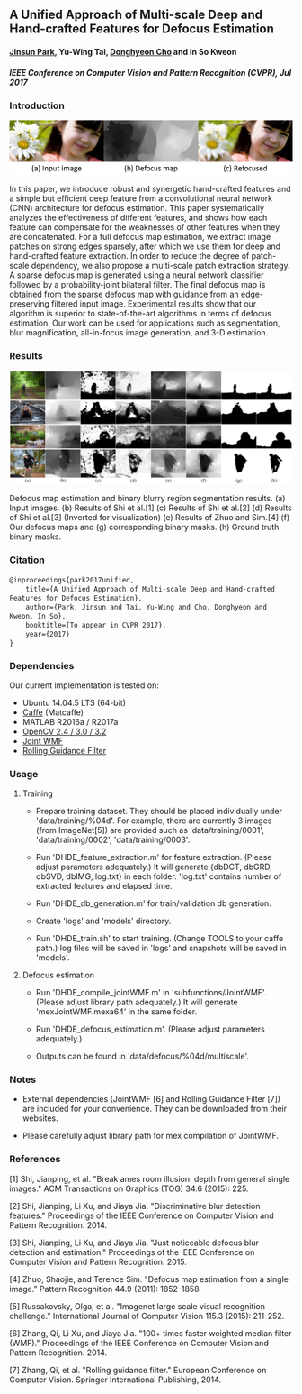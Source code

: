 A Unified Approach of Multi-scale Deep and Hand-crafted Features for Defocus Estimation
----------
#### [Jinsun Park](https://sites.google.com/site/zzangjinsun/), Yu-Wing Tai, [Donghyeon Cho](https://sites.google.com/site/donghyeonchocvip/) and In So Kweon
#### _IEEE Conference on Computer Vision and Pattern Recognition (CVPR), Jul 2017_

### Introduction

![Teaser](./images/teaser.png)

In this paper, we introduce robust and synergetic hand-crafted features and a simple but efficient deep feature from a convolutional neural network (CNN) architecture for defocus estimation. This paper systematically analyzes the effectiveness of different features, and shows how each feature can compensate for the weaknesses of other features when they are concatenated. For a full defocus map estimation, we extract image patches on strong edges sparsely, after which we use them for deep and hand-crafted feature extraction. In order to reduce the degree of patch-scale dependency, we also propose a multi-scale patch extraction strategy. A sparse defocus map is generated using a neural network classifier followed by a probability-joint bilateral filter. The final defocus map is obtained from the sparse defocus map with guidance from an edge-preserving filtered input image. Experimental results show that our algorithm is superior to state-of-the-art algorithms in terms of defocus estimation. Our work can be used for applications such as segmentation, blur magnification, all-in-focus image generation, and 3-D estimation.

### Results

![Results](./images/results.png)

Defocus map estimation and binary blurry region segmentation results. (a) Input images. (b) Results of Shi et al.[1] (c) Results of Shi et al.[2] (d) Results of Shi et al.[3] (Inverted for visualization) (e) Results of Zhuo and Sim.[4] (f) Our defocus maps and (g) corresponding binary masks. (h) Ground truth binary masks.

### Citation

    @inproceedings{park2017unified,
        title={A Unified Approach of Multi-scale Deep and Hand-crafted Features for Defocus Estimation},
        author={Park, Jinsun and Tai, Yu-Wing and Cho, Donghyeon and Kweon, In So},
        booktitle={To appear in CVPR 2017},
        year={2017}
    }
    
### Dependencies
Our current implementation is tested on:
- Ubuntu 14.04.5 LTS (64-bit)
- [Caffe](http://caffe.berkeleyvision.org/) (Matcaffe)
- MATLAB R2016a / R2017a
- [OpenCV 2.4 / 3.0 / 3.2](http://opencv.org/)
- [Joint WMF](http://www.cse.cuhk.edu.hk/leojia/projects/fastwmedian/)
- [Rolling Guidance Filter](http://www.cse.cuhk.edu.hk/leojia/projects/rollguidance/)

### Usage
1. Training
    - Prepare training dataset. They should be placed individually under 'data/training/%04d'. For example, there are currently 3 images (from ImageNet[5]) are provided such as 'data/training/0001', 'data/training/0002', 'data/training/0003'.
 
    - Run 'DHDE_feature_extraction.m' for feature extraction. (Please adjust parameters adequately.) It will generate {dbDCT, dbGRD, dbSVD, dbIMG, log.txt} in each folder. 'log.txt' contains number of extracted features and elapsed time.
 
    - Run 'DHDE_db_generation.m' for train/validation db generation.
 
    - Create 'logs' and 'models' directory.
 
    - Run 'DHDE_train.sh' to start training. (Change TOOLS to your caffe path.) log files will be saved in 'logs' and snapshots will be saved in 'models'.
    
2. Defocus estimation
    - Run 'DHDE_compile_jointWMF.m' in 'subfunctions/JointWMF'. (Please adjust library path adequately.) It will generate 'mexJointWMF.mexa64' in the same folder.
    
    - Run 'DHDE_defocus_estimation.m'. (Please adjust parameters adequately.)
    
    - Outputs can be found in 'data/defocus/%04d/multiscale'.

### Notes
- External dependencies (JointWMF [6] and Rolling Guidance Filter [7]) are included for your convenience. They can be downloaded from their websites.

- Please carefully adjust library path for mex compilation of JointWMF.

### References

[1] Shi, Jianping, et al. "Break ames room illusion: depth from general single images." ACM Transactions on Graphics (TOG) 34.6 (2015): 225.

[2] Shi, Jianping, Li Xu, and Jiaya Jia. "Discriminative blur detection features." Proceedings of the IEEE Conference on Computer Vision and Pattern Recognition. 2014.

[3] Shi, Jianping, Li Xu, and Jiaya Jia. "Just noticeable defocus blur detection and estimation." Proceedings of the IEEE Conference on Computer Vision and Pattern Recognition. 2015.

[4] Zhuo, Shaojie, and Terence Sim. "Defocus map estimation from a single image." Pattern Recognition 44.9 (2011): 1852-1858.

[5] Russakovsky, Olga, et al. "Imagenet large scale visual recognition challenge." International Journal of Computer Vision 115.3 (2015): 211-252.

[6] Zhang, Qi, Li Xu, and Jiaya Jia. "100+ times faster weighted median filter (WMF)." Proceedings of the IEEE Conference on Computer Vision and Pattern Recognition. 2014.

[7] Zhang, Qi, et al. "Rolling guidance filter." European Conference on Computer Vision. Springer International Publishing, 2014.
